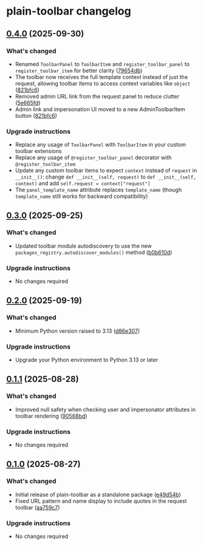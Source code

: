 # plain-toolbar changelog

## [0.4.0](https://github.com/dropseed/plain/releases/plain-toolbar@0.4.0) (2025-09-30)

### What's changed

- Renamed `ToolbarPanel` to `ToolbarItem` and `register_toolbar_panel` to `register_toolbar_item` for better clarity ([79654db](https://github.com/dropseed/plain/commit/79654dbefe))
- The toolbar now receives the full template context instead of just the request, allowing toolbar items to access context variables like `object` ([821bfc6](https://github.com/dropseed/plain/commit/821bfc6fab))
- Removed admin URL link from the request panel to reduce clutter ([5e665fd](https://github.com/dropseed/plain/commit/5e665fd4ca))
- Admin link and impersonation UI moved to a new AdminToolbarItem button ([821bfc6](https://github.com/dropseed/plain/commit/821bfc6fab))

### Upgrade instructions

- Replace any usage of `ToolbarPanel` with `ToolbarItem` in your custom toolbar extensions
- Replace any usage of `@register_toolbar_panel` decorator with `@register_toolbar_item`
- Update any custom toolbar items to expect `context` instead of `request` in `__init__()`: change `def __init__(self, request)` to `def __init__(self, context)` and add `self.request = context["request"]`
- The `panel_template_name` attribute replaces `template_name` (though `template_name` still works for backward compatibility)

## [0.3.0](https://github.com/dropseed/plain/releases/plain-toolbar@0.3.0) (2025-09-25)

### What's changed

- Updated toolbar module autodiscovery to use the new `packages_registry.autodiscover_modules()` method ([b0b610d](https://github.com/dropseed/plain/commit/b0b610d461))

### Upgrade instructions

- No changes required

## [0.2.0](https://github.com/dropseed/plain/releases/plain-toolbar@0.2.0) (2025-09-19)

### What's changed

- Minimum Python version raised to 3.13 ([d86e307](https://github.com/dropseed/plain/commit/d86e307efb))

### Upgrade instructions

- Upgrade your Python environment to Python 3.13 or later

## [0.1.1](https://github.com/dropseed/plain/releases/plain-toolbar@0.1.1) (2025-08-28)

### What's changed

- Improved null safety when checking user and impersonator attributes in toolbar rendering ([90568bd](https://github.com/dropseed/plain/commit/90568bdfa4))

### Upgrade instructions

- No changes required

## [0.1.0](https://github.com/dropseed/plain/releases/plain-toolbar@0.1.0) (2025-08-27)

### What's changed

- Initial release of plain-toolbar as a standalone package ([e49d54b](https://github.com/dropseed/plain/commit/e49d54bfea162424c73e54bf7ed87e93442af899))
- Fixed URL pattern and name display to include quotes in the request toolbar ([aa759c7](https://github.com/dropseed/plain/commit/aa759c72cae987ed8b6dd07c2e70f5fb97b6fd09))

### Upgrade instructions

- No changes required

